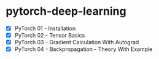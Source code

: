 # pytorch-deep-learning

- [x] PyTorch 01 - Installation
- [x] PyTorch 02 - Tensor Basics
- [x] PyTorch 03 - Gradient Calculation With Autograd
- [x] PyTorch 04 - Backpropagation - Theory With Example 